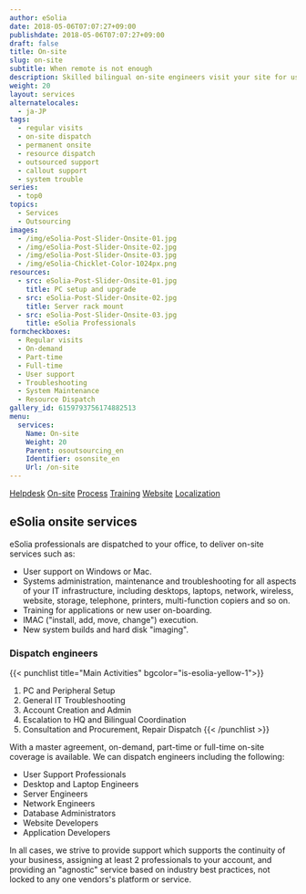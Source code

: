```yaml
---
author: eSolia
date: 2018-05-06T07:07:27+09:00
publishdate: 2018-05-06T07:07:27+09:00
draft: false
title: On-site
slug: on-site
subtitle: When remote is not enough
description: Skilled bilingual on-site engineers visit your site for user support, regular systems admin tasks, or troubleshooting. - from eSolia Inc.
weight: 20
layout: services
alternatelocales:
  - ja-JP
tags:
  - regular visits
  - on-site dispatch
  - permanent onsite
  - resource dispatch
  - outsourced support
  - callout support
  - system trouble
series:
  - top0
topics:
  - Services
  - Outsourcing
images:
  - /img/eSolia-Post-Slider-Onsite-01.jpg
  - /img/eSolia-Post-Slider-Onsite-02.jpg
  - /img/eSolia-Post-Slider-Onsite-03.jpg
  - /img/eSolia-Chicklet-Color-1024px.png
resources:
  - src: eSolia-Post-Slider-Onsite-01.jpg
    title: PC setup and upgrade
  - src: eSolia-Post-Slider-Onsite-02.jpg
    title: Server rack mount
  - src: eSolia-Post-Slider-Onsite-03.jpg
    title: eSolia Professionals
formcheckboxes:
  - Regular visits
  - On-demand
  - Part-time
  - Full-time
  - User support
  - Troubleshooting
  - System Maintenance
  - Resource Dispatch
gallery_id: 6159793756174882513
menu:
  services:
    Name: On-site
    Weight: 20
    Parent: osoutsourcing_en
    Identifier: osonsite_en
    Url: /on-site
---
```


<div class="buttons has-addons is-hidden-tablet">
  <a class="button" href="/outsourcing"><span class="icon"><i class="fas fa-anchor"></i></span></a>
  <a class="button" href="/helpdesk">Helpdesk</a>
  <a class="button is-active" href="/on-site">On-site</a>
  <a class="button" href="/process">Process</a>
  <a class="button" href="/training">Training</a>
  <a class="button" href="/website-design">Website</a>
  <a class="button" href="/localization">Localization</a>
</div>

## eSolia onsite services

eSolia professionals are dispatched to your office, to deliver on-site services such as:

* User support on Windows or Mac.
* Systems administration, maintenance and troubleshooting for all aspects of your IT infrastructure, including desktops, laptops, network, wireless, website, storage, telephone, printers, multi-function copiers and so on.
* Training for applications or new user on-boarding.
* IMAC ("install, add, move, change") execution.
* New system builds and hard disk "imaging".

### Dispatch engineers

{{< punchlist title="Main Activities" bgcolor="is-esolia-yellow-1">}}
1. PC and Peripheral Setup
1. General IT Troubleshooting
1. Account Creation and Admin
1. Escalation to HQ and Bilingual Coordination
1. Consultation and Procurement, Repair Dispatch
{{< /punchlist >}}

With a master agreement, on-demand, part-time or full-time on-site coverage is available. We can dispatch engineers including the following:

* User Support Professionals
* Desktop and Laptop Engineers
* Server Engineers
* Network Engineers
* Database Administrators
* Website Developers
* Application Developers

In all cases, we strive to provide support which supports the continuity of your business, assigning at least 2 professionals to your account, and providing an "agnostic" service based on industry best practices, not locked to any one vendors's platform or service.

